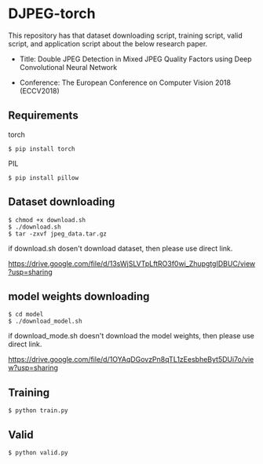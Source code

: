 # DJPEG-torch
This repository has that dataset downloading script, training script, valid script, and application script about the below research paper.

- Title: Double JPEG Detection in Mixed JPEG Quality Factors using Deep Convolutional Neural Network

- Conference: The European Conference on Computer Vision 2018 (ECCV2018)


## Requirements
torch
```
$ pip install torch
```
PIL
```
$ pip install pillow
```


## Dataset downloading
```
$ chmod +x download.sh
$ ./download.sh
$ tar -zxvf jpeg_data.tar.gz
```
if download.sh dosen't download dataset, then please use direct link.

https://drive.google.com/file/d/13sWjSLVTpLftRO3f0wi_ZhupgtgIDBUC/view?usp=sharing



## model weights downloading
```
$ cd model
$ ./download_model.sh
```
if download_mode.sh doesn't download the model weights, then please use direct link.

https://drive.google.com/file/d/1OYAqDGovzPn8qTL1zEesbheByt5DUi7o/view?usp=sharing

## Training
```
$ python train.py
```

## Valid
```
$ python valid.py
```
